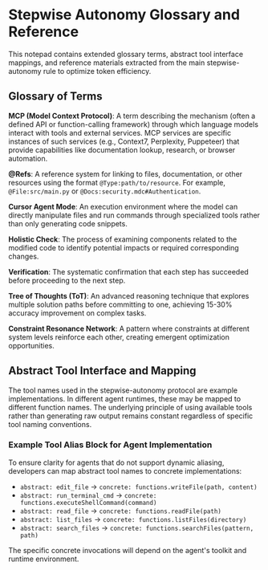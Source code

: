 # Stepwise Autonomy Glossary and Reference

This notepad contains extended glossary terms, abstract tool interface mappings, and reference materials extracted from the main stepwise-autonomy rule to optimize token efficiency.

## Glossary of Terms

**MCP (Model Context Protocol)**: A term describing the mechanism (often a defined API or function-calling framework) through which language models interact with tools and external services. MCP services are specific instances of such services (e.g., Context7, Perplexity, Puppeteer) that provide capabilities like documentation lookup, research, or browser automation.

**@Refs**: A reference system for linking to files, documentation, or other resources using the format `@Type:path/to/resource`. For example, `@File:src/main.py` or `@Docs:security.mdc#Authentication`.

**Cursor Agent Mode**: An execution environment where the model can directly manipulate files and run commands through specialized tools rather than only generating code snippets.

**Holistic Check**: The process of examining components related to the modified code to identify potential impacts or required corresponding changes.

**Verification**: The systematic confirmation that each step has succeeded before proceeding to the next step.

**Tree of Thoughts (ToT)**: An advanced reasoning technique that explores multiple solution paths before committing to one, achieving 15-30% accuracy improvement on complex tasks.

**Constraint Resonance Network**: A pattern where constraints at different system levels reinforce each other, creating emergent optimization opportunities.

## Abstract Tool Interface and Mapping

The tool names used in the stepwise-autonomy protocol are example implementations. In different agent runtimes, these may be mapped to different function names. The underlying principle of using available tools rather than generating raw output remains constant regardless of specific tool naming conventions.

### Example Tool Alias Block for Agent Implementation

To ensure clarity for agents that do not support dynamic aliasing, developers can map abstract tool names to concrete implementations:

- `abstract: edit_file` -> `concrete: functions.writeFile(path, content)`
- `abstract: run_terminal_cmd` -> `concrete: functions.executeShellCommand(command)`
- `abstract: read_file` -> `concrete: functions.readFile(path)`
- `abstract: list_files` -> `concrete: functions.listFiles(directory)`
- `abstract: search_files` -> `concrete: functions.searchFiles(pattern, path)`

The specific concrete invocations will depend on the agent's toolkit and runtime environment.